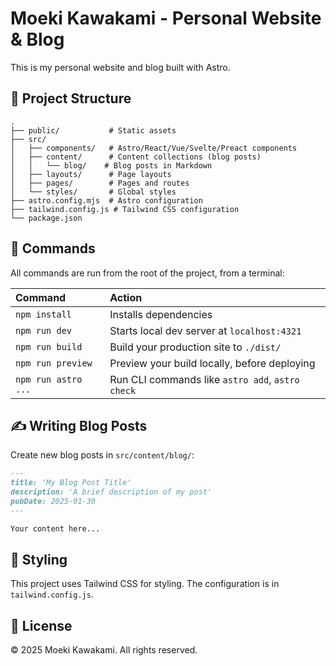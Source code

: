 # Moeki Kawakami - Personal Website & Blog

This is my personal website and blog built with Astro.

## 🚀 Project Structure

```
.
├── public/           # Static assets
├── src/
│   ├── components/   # Astro/React/Vue/Svelte/Preact components
│   ├── content/      # Content collections (blog posts)
│   │   └── blog/    # Blog posts in Markdown
│   ├── layouts/      # Page layouts
│   ├── pages/        # Pages and routes
│   └── styles/       # Global styles
├── astro.config.mjs  # Astro configuration
├── tailwind.config.js # Tailwind CSS configuration
└── package.json
```

## 🧞 Commands

All commands are run from the root of the project, from a terminal:

| Command                   | Action                                           |
| :------------------------ | :----------------------------------------------- |
| `npm install`             | Installs dependencies                            |
| `npm run dev`             | Starts local dev server at `localhost:4321`      |
| `npm run build`           | Build your production site to `./dist/`          |
| `npm run preview`         | Preview your build locally, before deploying     |
| `npm run astro ...`       | Run CLI commands like `astro add`, `astro check` |

## ✍️ Writing Blog Posts

Create new blog posts in `src/content/blog/`:

```markdown
---
title: 'My Blog Post Title'
description: 'A brief description of my post'
pubDate: 2025-01-30
---

Your content here...
```

## 🎨 Styling

This project uses Tailwind CSS for styling. The configuration is in `tailwind.config.js`.

## 📝 License

© 2025 Moeki Kawakami. All rights reserved.